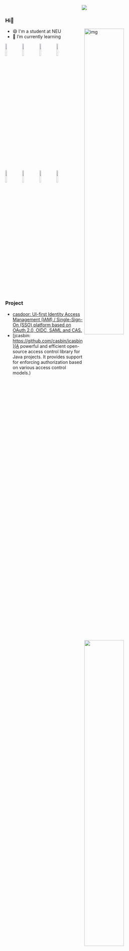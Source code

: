 <p align="center"><img src="https://i.imgur.com/A6bWGFl.gif"/></p>

### Hi👋 

<img align="right" alt="img" src="https://cdn.pixabay.com/photo/2020/08/08/02/56/hacker-5471975_1280.png" width="50%" height="auto" />

- 😄 I'm a student at NEU
- 🌱 I’m currently learning 

<code><img width="10%" src="https://www.vectorlogo.zone/logos/java/java-ar21.svg"></code>
<code><img width="10%" src="https://www.vectorlogo.zone/logos/golang/golang-icon.svg"></code>
<code><img width="10%" src="https://www.vectorlogo.zone/logos/springio/springio-ar21.svg"></code>
<code><img width="10%" src="https://www.vectorlogo.zone/logos/docker/docker-official.svg"></code>

<code><img width="10%" src="https://www.vectorlogo.zone/logos/mysql/mysql-official.svg"></code>
<code><img width="10%" src="https://www.vectorlogo.zone/logos/redis/redis-official.svg"></code>
<code><img width="10%" src="https://www.vectorlogo.zone/logos/mongodb/mongodb-ar21.svg"></code>
<code><img width="10%" src="https://www.vectorlogo.zone/logos/postgresql/postgresql-ar21.svg"></code>


<img width="50%" align="right" src="https://github-readme-stats.vercel.app/api?username=OutOfEastGate&show_icons=true&hide_border=true" />

<img width="50%" align="right" src="https://github-readme-stats.vercel.app/api/top-langs/?username=OutOfEastGate&theme=dark&layout=compact">

### Project
- [casdoor: UI-first Identity Access Management (IAM) / Single-Sign-On (SSO) platform based on OAuth 2.0, OIDC, SAML and CAS.](https://github.com/casdoor/casdoor)
- [jcasbin: https://github.com/casbin/jcasbin](A powerful and efficient open-source access control library for Java projects. It provides support for enforcing authorization based on various access control models.)
